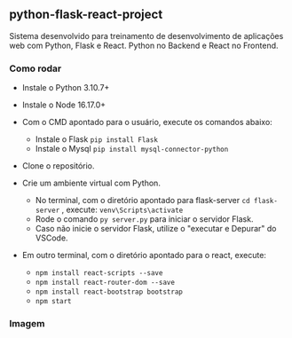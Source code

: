 ## python-flask-react-project

Sistema desenvolvido para treinamento de desenvolvimento de aplicações web com Python, Flask e React. Python no Backend e React no Frontend.

### Como rodar

- Instale o Python 3.10.7+
- Instale o Node 16.17.0+
- Com o CMD apontado para o usuário, execute os comandos abaixo:

  - Instale o Flask `pip install Flask`
  - Instale o Mysql `pip install mysql-connector-python`

- Clone o repositório.
- Crie um ambiente virtual com Python.
  - No terminal, com o diretório apontado para flask-server `cd flask-server` , execute: `venv\Scripts\activate`
  - Rode o comando `py server.py` para iniciar o servidor Flask.
  - Caso não inicie o servidor Flask, utilize o "executar e Depurar" do VSCode.
- Em outro terminal, com o diretório apontado para o react, execute:
  - `npm install react-scripts --save`
  - `npm install react-router-dom --save`
  - `npm install react-bootstrap bootstrap`
  - `npm start`

### Imagem

<p align="center">
  <img src="">
</p>
